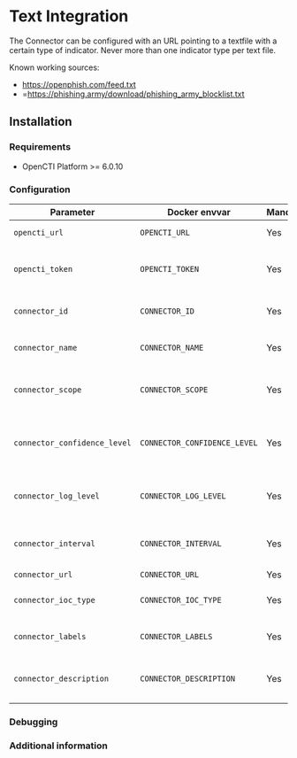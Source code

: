 # Text Integration

The Connector can be configured with an URL pointing to a textfile with a certain type of indicator.
Never more than one indicator type per text file.

Known working sources:
- https://openphish.com/feed.txt
- =https://phishing.army/download/phishing_army_blocklist.txt


## Installation

### Requirements

- OpenCTI Platform >= 6.0.10

### Configuration

| Parameter                    | Docker envvar                | Mandatory | Description                                                                                   |
| ---------------------------- | ---------------------------- | --------- | --------------------------------------------------------------------------------------------- |
| `opencti_url`                | `OPENCTI_URL`                | Yes       | The URL of the OpenCTI platform.                                                              |
| `opencti_token`              | `OPENCTI_TOKEN`              | Yes       | The default admin token configured in the OpenCTI platform parameters file.                   |
| `connector_id`               | `CONNECTOR_ID`               | Yes       | A valid arbitrary `UUIDv4` that must be unique for this connector.                            |
| `connector_name`             | `CONNECTOR_NAME`             | Yes       | The Name of the connector as it will be shown in the UI                                       |
| `connector_scope`            | `CONNECTOR_SCOPE`            | Yes       | The scope is used as an identifyer of who pushed the data to the OpenCTI Instance             |
| `connector_confidence_level` | `CONNECTOR_CONFIDENCE_LEVEL` | Yes       | The default confidence level for created sightings (a number between 1 and 4).                |
| `connector_log_level`        | `CONNECTOR_LOG_LEVEL`        | Yes       | The log level for this connector, could be `debug`, `info`, `warn` or `error` (less verbose). |
| `connector_interval`         | `CONNECTOR_INTERVAL`         | Yes       | The interval in Minutes, make this appropriate to the source                                  |
| `connector_url`              | `CONNECTOR_URL`              | Yes       | The URL of the textfile                                                                       |
| `connector_ioc_type`         | `CONNECTOR_IOC_TYPE`         | Yes       | The IOC Type, should be one of: domain, ip, url, sha256, md5                                  |
| `connector_labels`           | `CONNECTOR_LABELS`           | Yes       | The Labels to attach, comma seperated array                                                   |
| `connector_description`      | `CONNECTOR_DESCRIPTION`      | Yes       | The description which should be added to the indicators/observables                           |



### Debugging

<!-- Any additional information to help future users debug and report detailed issues concerning this connector -->

### Additional information

<!--
Any additional information about this connector
* What information is ingested/updated/changed
* What should the user take into account when using this connector
* ...
-->
